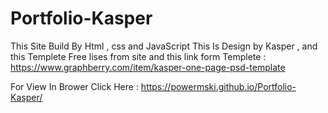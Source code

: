 # Portfolio-Kasper

This Site Build By Html , css and JavaScript
This Is Design by Kasper , and this Templete Free lises from site and this link form Templete : https://www.graphberry.com/item/kasper-one-page-psd-template

For View In Brower Click Here : https://powermski.github.io/Portfolio-Kasper/
